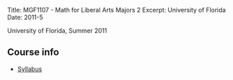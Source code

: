 Title: MGF1107 - Math for Liberal Arts Majors 2
Excerpt: University of Florida
Date: 2011-5

University of Florida, Summer 2011

## Course info
- [Syllabus]({filename}/pdfs/mgf1107/syllabus.pdf)




